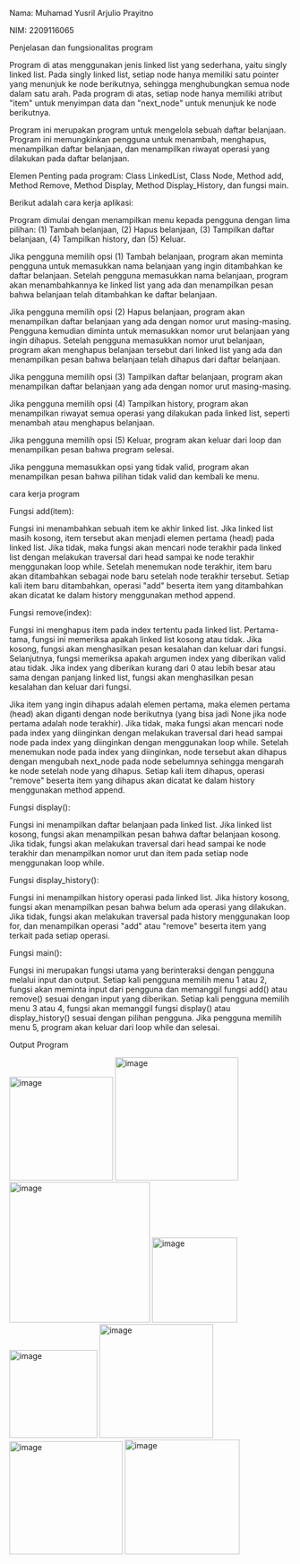 Nama: Muhamad Yusril Arjulio Prayitno

NIM: 2209116065

Penjelasan dan fungsionalitas program

  Program di atas menggunakan jenis linked list yang sederhana, yaitu singly linked list. Pada singly linked list, setiap node hanya memiliki satu pointer yang menunjuk ke node berikutnya, sehingga menghubungkan semua node dalam satu arah. Pada program di atas, setiap node hanya memiliki atribut "item" untuk menyimpan data dan "next_node" untuk menunjuk ke node berikutnya.

  Program ini merupakan program untuk mengelola sebuah daftar belanjaan. Program ini memungkinkan pengguna untuk menambah, menghapus, menampilkan daftar belanjaan, dan menampilkan riwayat operasi yang dilakukan pada daftar belanjaan.
  
Elemen Penting pada program: Class LinkedList, Class Node, Method add, Method Remove, Method Display, Method Display_History, dan fungsi main.

Berikut adalah cara kerja aplikasi:

Program dimulai dengan menampilkan menu kepada pengguna dengan lima pilihan: (1) Tambah belanjaan, (2) Hapus belanjaan, (3) Tampilkan daftar belanjaan, (4) Tampilkan history, dan (5) Keluar.

Jika pengguna memilih opsi (1) Tambah belanjaan, program akan meminta pengguna untuk memasukkan nama belanjaan yang ingin ditambahkan ke daftar belanjaan. Setelah pengguna memasukkan nama belanjaan, program akan menambahkannya ke linked list yang ada dan menampilkan pesan bahwa belanjaan telah ditambahkan ke daftar belanjaan.

Jika pengguna memilih opsi (2) Hapus belanjaan, program akan menampilkan daftar belanjaan yang ada dengan nomor urut masing-masing. Pengguna kemudian diminta untuk memasukkan nomor urut belanjaan yang ingin dihapus. Setelah pengguna memasukkan nomor urut belanjaan, program akan menghapus belanjaan tersebut dari linked list yang ada dan menampilkan pesan bahwa belanjaan telah dihapus dari daftar belanjaan.

Jika pengguna memilih opsi (3) Tampilkan daftar belanjaan, program akan menampilkan daftar belanjaan yang ada dengan nomor urut masing-masing.

Jika pengguna memilih opsi (4) Tampilkan history, program akan menampilkan riwayat semua operasi yang dilakukan pada linked list, seperti menambah atau menghapus belanjaan.

Jika pengguna memilih opsi (5) Keluar, program akan keluar dari loop dan menampilkan pesan bahwa program selesai.

Jika pengguna memasukkan opsi yang tidak valid, program akan menampilkan pesan bahwa pilihan tidak valid dan kembali ke menu.

cara kerja program

Fungsi add(item):

Fungsi ini menambahkan sebuah item ke akhir linked list. Jika linked list masih kosong, item tersebut akan menjadi elemen pertama (head) pada linked list. Jika tidak, maka fungsi akan mencari node terakhir pada linked list dengan melakukan traversal dari head sampai ke node terakhir menggunakan loop while. Setelah menemukan node terakhir, item baru akan ditambahkan sebagai node baru setelah node terakhir tersebut. Setiap kali item baru ditambahkan, operasi "add" beserta item yang ditambahkan akan dicatat ke dalam history menggunakan method append.

Fungsi remove(index):

Fungsi ini menghapus item pada index tertentu pada linked list. Pertama-tama, fungsi ini memeriksa apakah linked list kosong atau tidak. Jika kosong, fungsi akan menghasilkan pesan kesalahan dan keluar dari fungsi. Selanjutnya, fungsi memeriksa apakah argumen index yang diberikan valid atau tidak. Jika index yang diberikan kurang dari 0 atau lebih besar atau sama dengan panjang linked list, fungsi akan menghasilkan pesan kesalahan dan keluar dari fungsi.

Jika item yang ingin dihapus adalah elemen pertama, maka elemen pertama (head) akan diganti dengan node berikutnya (yang bisa jadi None jika node pertama adalah node terakhir). Jika tidak, maka fungsi akan mencari node pada index yang diinginkan dengan melakukan traversal dari head sampai node pada index yang diinginkan dengan menggunakan loop while. Setelah menemukan node pada index yang diinginkan, node tersebut akan dihapus dengan mengubah next_node pada node sebelumnya sehingga mengarah ke node setelah node yang dihapus. Setiap kali item dihapus, operasi "remove" beserta item yang dihapus akan dicatat ke dalam history menggunakan method append.

Fungsi display():

Fungsi ini menampilkan daftar belanjaan pada linked list. Jika linked list kosong, fungsi akan menampilkan pesan bahwa daftar belanjaan kosong. Jika tidak, fungsi akan melakukan traversal dari head sampai ke node terakhir dan menampilkan nomor urut dan item pada setiap node menggunakan loop while.

Fungsi display_history():

Fungsi ini menampilkan history operasi pada linked list. Jika history kosong, fungsi akan menampilkan pesan bahwa belum ada operasi yang dilakukan. Jika tidak, fungsi akan melakukan traversal pada history menggunakan loop for, dan menampilkan operasi "add" atau "remove" beserta item yang terkait pada setiap operasi.

Fungsi main():

Fungsi ini merupakan fungsi utama yang berinteraksi dengan pengguna melalui input dan output. Setiap kali pengguna memilih menu 1 atau 2, fungsi akan meminta input dari pengguna dan memanggil fungsi add() atau remove() sesuai dengan input yang diberikan. Setiap kali pengguna memilih menu 3 atau 4, fungsi akan memanggil fungsi display() atau display_history() sesuai dengan pilihan pengguna. Jika pengguna memilih menu 5, program akan keluar dari loop while dan selesai.

Output Program

<img width="185" alt="image" src="https://user-images.githubusercontent.com/126448864/225901833-eb4fe896-3a0e-46db-9bee-a152cb29614c.png">

<img width="220" alt="image" src="https://user-images.githubusercontent.com/126448864/225902042-3ac9e9dd-dd3b-442d-b11e-3c37db5c8360.png">

<img width="251" alt="image" src="https://user-images.githubusercontent.com/126448864/225902411-20056b70-ed7d-4632-a451-951cb5d27f5c.png">

<img width="152" alt="image" src="https://user-images.githubusercontent.com/126448864/225902638-caeb6bf8-0a04-4653-97bc-a22f06b55bae.png">

<img width="157" alt="image" src="https://user-images.githubusercontent.com/126448864/225902778-e3d600cb-4766-4bab-87d3-7f492234bce5.png">

<img width="203" alt="image" src="https://user-images.githubusercontent.com/126448864/225902919-90036a64-4ec7-410b-8dfb-8b63870a0175.png">

<img width="202" alt="image" src="https://user-images.githubusercontent.com/126448864/225902984-4d41539c-e3b8-4707-857b-2971c6b3f8a6.png">

<img width="205" alt="image" src="https://user-images.githubusercontent.com/126448864/225903067-981c704a-ba1b-4ad0-af31-3973ab2a7541.png">







